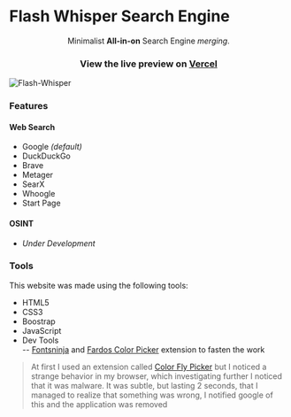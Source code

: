 
  

# Flash Whisper Search Engine

  

<p align="center">Minimalist <strong>All-in-on</strong> Search Engine <em>merging</em>.</p>

  

### <p align="center">View the live preview on [Vercel](https://flashwhisper.vercel.app/)</p>

  

![Flash-Whisper](https://user-images.githubusercontent.com/59540565/174655771-b0ebac02-f63b-4cda-9fe9-4c326857d85e.png)

  

### Features

  

#### Web Search

  

- Google *(default)*
- DuckDuckGo
- Brave
- Metager
- SearX
- Whoogle
- Start Page

#### OSINT

- *Under Development*

  
### Tools
This website was made using the following tools:
- HTML5
- CSS3
- Boostrap
- JavaScript
- Dev Tools  
-- [Fontsninja](https://chrome.google.com/webstore/detail/fonts-ninja/eljapbgkmlngdpckoiiibecpemleclhh) and [Fardos Color Picker](https://chrome.google.com/webstore/detail/color-by-fardos-color-pic/iibpgpkhpfggipbacjfeijkloidhmiei) extension to fasten the work

> At first I used an extension called [Color Fly Picker](https://chrome.google.com/webstore/detail/jjooglnnhopdfiiccjbkjdcpplgdkbmo) but I noticed a strange behavior in my browser, which investigating further I noticed that it was malware. It was subtle, but lasting 2 seconds, that I managed to realize that something was wrong, 
> I notified google of this and the application was removed
> 
